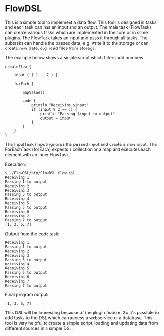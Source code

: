 # FlowDSL
This is a simple tool to implement a data flow. This tool is designed in tasks and each task can has an input and an output. The main task (FlowTask) can create various tasks which are implemented in the core or in some plugins. The FlowTask takes an input and pass it through all tasks. The subtasks can handle the passed data, e.g. write it to the storage or can create new data, e.g. read files from storage.

The example below shows a simple script which filters odd numbers.

```
createFlow {

	input { ( 1 .. 7 ) }
	
	forEach {
	
		mapValue()
		
		code {
			println "Receiving $input"
			if (input % 2 == 1) {
				println "Passing $input to output"
				output = input
			}
		}
	}
}
```

The InputTask (input) ignores the passed input and create a new input. The ForEachTask (forEach) expects a collection or a map and executes each element with an inner FlowTask. 

Execution:

```
$ ./FlowDSL/bin/FlowDSL flow.dsl
Receiving 1
Passing 1 to output
Receiving 2
Receiving 3
Passing 3 to output
Receiving 4
Receiving 5
Passing 5 to output
Receiving 6
Receiving 7
Passing 7 to output
[1, 3, 5, 7]
```

Output from the code task:

```
Receiving 1
Passing 1 to output
Receiving 2
Receiving 3
Passing 3 to output
Receiving 4
Receiving 5
Passing 5 to output
Receiving 6
Receiving 7
Passing 7 to output
```

Final program output:

```
[1, 3, 5, 7]
```

This DSL will be interesting because of the plugin feature. So it's possible to add tasks to the DSL which can access a webservice or a database. This tool is very helpful to create a simple script, loading and updating data from different sources in a simple DSL.